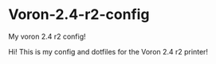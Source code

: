 # Voron-2.4-r2-config
My voron 2.4 r2 config!

Hi! This is my config and dotfiles for the Voron 2.4 r2 printer!
